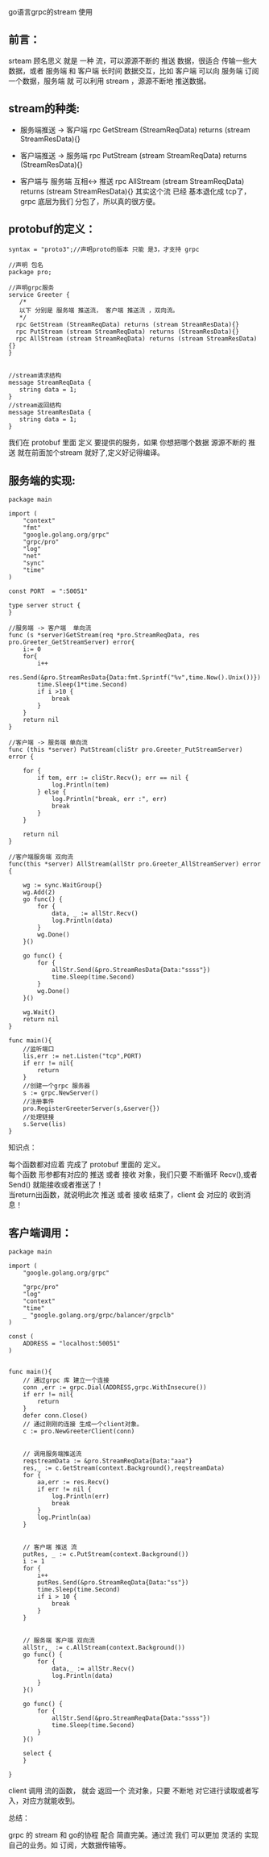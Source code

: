
go语言grpc的stream 使用


前言：
------------------
srteam 顾名思义 就是 一种 流，可以源源不断的 推送 数据，很适合 传输一些大数据，或者 服务端 和 客户端 长时间 数据交互，比如 客户端 可以向 服务端 订阅 一个数据，服务端 就 可以利用 stream ，源源不断地 推送数据。


stream的种类:
------------------
- 服务端推送 -> 客户端 
rpc GetStream (StreamReqData) returns (stream StreamResData){}

- 客户端推送 -> 服务端 
rpc PutStream (stream StreamReqData) returns (StreamResData){}

- 客户端与 服务端 互相<-> 推送 
rpc AllStream (stream StreamReqData) returns (stream StreamResData){}
其实这个流 已经 基本退化成 tcp了，grpc 底层为我们 分包了，所以真的很方便。



protobuf的定义：
------------------
```golang
syntax = "proto3";//声明proto的版本 只能 是3，才支持 grpc

//声明 包名
package pro;

//声明grpc服务
service Greeter {
   /*
   以下 分别是 服务端 推送流， 客户端 推送流 ，双向流。
   */
  rpc GetStream (StreamReqData) returns (stream StreamResData){}
  rpc PutStream (stream StreamReqData) returns (StreamResData){}
  rpc AllStream (stream StreamReqData) returns (stream StreamResData){}
}


//stream请求结构
message StreamReqData {
   string data = 1;
}
//stream返回结构
message StreamResData {
   string data = 1;
}
```
我们在 protobuf 里面 定义 要提供的服务，如果 你想把哪个数据 源源不断的 推送 就在前面加个stream 就好了,定义好记得编译。



服务端的实现:
------------------
```golang
package main

import (
    "context"
    "fmt"
    "google.golang.org/grpc"
    "grpc/pro"
    "log"
    "net"
    "sync"
    "time"
)

const PORT  = ":50051"

type server struct {
}

//服务端 -> 客户端  单向流
func (s *server)GetStream(req *pro.StreamReqData, res pro.Greeter_GetStreamServer) error{
    i:= 0
    for{
        i++
        res.Send(&pro.StreamResData{Data:fmt.Sprintf("%v",time.Now().Unix())})
        time.Sleep(1*time.Second)
        if i >10 {
            break
        }
    }
    return nil
}

//客户端 -> 服务端 单向流
func (this *server) PutStream(cliStr pro.Greeter_PutStreamServer) error {

    for {
        if tem, err := cliStr.Recv(); err == nil {
            log.Println(tem)
        } else {
            log.Println("break, err :", err)
            break
        }
    }

    return nil
}

//客户端服务端 双向流
func(this *server) AllStream(allStr pro.Greeter_AllStreamServer) error {

    wg := sync.WaitGroup{}
    wg.Add(2)
    go func() {
        for {
            data, _ := allStr.Recv()
            log.Println(data)
        }
        wg.Done()
    }()

    go func() {
        for {
            allStr.Send(&pro.StreamResData{Data:"ssss"})
            time.Sleep(time.Second)
        }
        wg.Done()
    }()

    wg.Wait()
    return nil
}

func main(){
    //监听端口
    lis,err := net.Listen("tcp",PORT)
    if err != nil{
        return
    }
    //创建一个grpc 服务器
    s := grpc.NewServer()
    //注册事件
    pro.RegisterGreeterServer(s,&server{})
    //处理链接
    s.Serve(lis)
}
```


知识点：

每个函数都对应着 完成了 protobuf 里面的 定义。  
每个函数 形参都有对应的 推送 或者 接收 对象，我们只要 不断循环 Recv(),或者 Send() 就能接收或者推送了！  
当return出函数，就说明此次 推送 或者 接收 结束了，client 会 对应的 收到消息！  



客户端调用：
------------------
```golang
package main

import (
    "google.golang.org/grpc"

    "grpc/pro"
    "log"
    "context"
    "time"
    _ "google.golang.org/grpc/balancer/grpclb"
)

const (
    ADDRESS = "localhost:50051"
)


func main(){
    // 通过grpc 库 建立一个连接
    conn ,err := grpc.Dial(ADDRESS,grpc.WithInsecure())
    if err != nil{
        return
    }
    defer conn.Close()
    // 通过刚刚的连接 生成一个client对象。
    c := pro.NewGreeterClient(conn)


    // 调用服务端推送流
    reqstreamData := &pro.StreamReqData{Data:"aaa"}
    res,_ := c.GetStream(context.Background(),reqstreamData)
    for {
        aa,err := res.Recv()
        if err != nil {
            log.Println(err)
            break
        }
        log.Println(aa)
    }


    // 客户端 推送 流
    putRes, _ := c.PutStream(context.Background())
    i := 1
    for {
        i++
        putRes.Send(&pro.StreamReqData{Data:"ss"})
        time.Sleep(time.Second)
        if i > 10 {
            break
        }
    }


    // 服务端 客户端 双向流
    allStr,_ := c.AllStream(context.Background())
    go func() {
        for {
            data,_ := allStr.Recv()
            log.Println(data)
        }
    }()

    go func() {
        for {
            allStr.Send(&pro.StreamReqData{Data:"ssss"})
            time.Sleep(time.Second)
        }
    }()

    select {
    }

}
```
client 调用 流的函数， 就会 返回一个 流对象，只要 不断地 对它进行读取或者写入，对应方就能收到。



总结：

grpc 的 stream 和 go的协程 配合 简直完美。通过流 我们 可以更加 灵活的 实现自己的业务。如 订阅，大数据传输等。